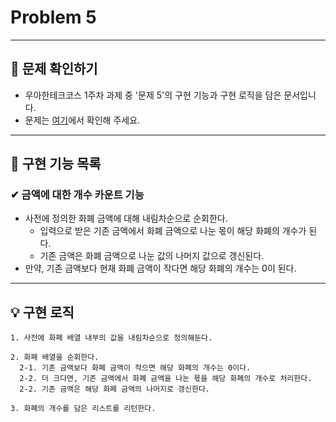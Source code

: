 # Problem 5  

---

## 👀 문제 확인하기  
- 우아한테크코스 1주차 과제 중 '문제 5'의 구현 기능과 구현 로직을 담은 문서입니다.
- 문제는 [여기](https://github.com/woowacourse-precourse/java-onboarding/blob/main/docs/PROBLEM5.md)에서 확인해 주세요.

---

## 🌟 구현 기능 목록  

### ✔ 금액에 대한 개수 카운트 기능
- 사전에 정의한 화폐 금액에 대해 내림차순으로 순회한다.
  - 입력으로 받은 기존 금액에서 화폐 금액으로 나눈 몫이 해당 화폐의 개수가 된다.
  - 기존 금액은 화폐 금액으로 나눈 값의 나머지 값으로 갱신된다.
- 만약, 기존 금액보다 현재 화폐 금액이 작다면 해당 화폐의 개수는 0이 된다.

---

## 💡 구현 로직
~~~
1. 사전에 화폐 배열 내부의 값을 내림차순으로 정의해둔다. 

2. 화폐 배열을 순회한다.
  2-1. 기존 금액보다 화폐 금액이 작으면 해당 화폐의 개수는 0이다.
  2-2. 더 크다면, 기존 금액에서 화폐 금액을 나눈 몫을 해당 화폐의 개수로 처리한다.
  2-2. 기존 금액은 해당 화폐 금액의 나머지로 갱신한다.

3. 화폐의 개수를 담은 리스트를 리턴한다.
~~~
